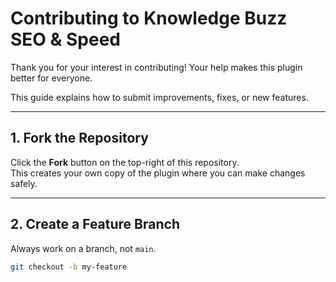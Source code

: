 # Contributing to Knowledge Buzz SEO & Speed

Thank you for your interest in contributing! Your help makes this plugin better for everyone.  

This guide explains how to submit improvements, fixes, or new features.

---

## 1. Fork the Repository
Click the **Fork** button on the top-right of this repository.  
This creates your own copy of the plugin where you can make changes safely.

---

## 2. Create a Feature Branch
Always work on a branch, not `main`.  
```bash
git checkout -b my-feature
